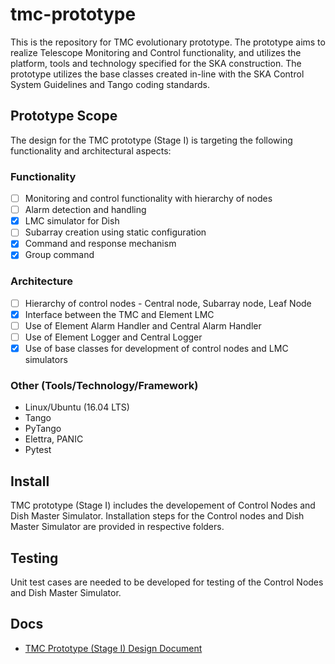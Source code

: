 # tmc-prototype
This is the repository for TMC evolutionary prototype. The prototype aims to realize Telescope Monitoring and Control functionality, and utilizes the platform, tools and technology specified for the SKA construction. The prototype utilizes the base classes created in-line with the SKA Control System Guidelines and Tango coding standards.

## Prototype Scope
The design for the  TMC prototype (Stage I) is targeting the following functionality and architectural aspects:
### Functionality
* [ ] Monitoring and control functionality with hierarchy of nodes
* [ ] Alarm detection and handling 
* [x] LMC simulator for Dish
* [ ] Subarray creation using static configuration 
* [x] Command and response mechanism
* [x] Group command 
### Architecture
* [ ] Hierarchy of control nodes - Central node, Subarray node, Leaf Node
* [x] Interface between the TMC and Element LMC
* [ ] Use of Element Alarm Handler and Central Alarm Handler
* [ ] Use of Element Logger and Central Logger
* [x] Use of base classes for development of control nodes and LMC simulators
### Other (Tools/Technology/Framework)
* Linux/Ubuntu (16.04 LTS)
* Tango
* PyTango 
* Elettra, PANIC
* Pytest

## Install
TMC prototype (Stage I) includes the developement of Control Nodes and Dish Master Simulator. Installation steps for the Control nodes and Dish Master Simulator are provided in respective folders.

## Testing
Unit test cases are needed to be developed for testing of the Control Nodes and Dish Master Simulator.

## Docs
* [TMC Prototype (Stage I) Design Document](https://docs.google.com/document/d/1JFGXb8NGXPfi9ZwOQMPU6_Dwc1UxCHelRc-tjVVuoD0/edit?usp=sharing)


